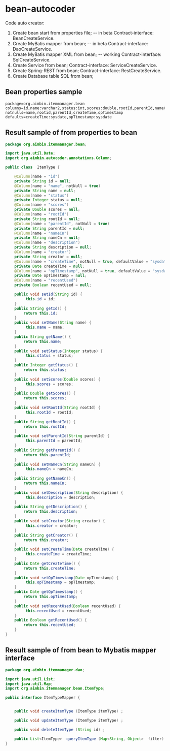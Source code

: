 # bean-autocoder
Code auto creator:
1. Create bean start from properties file;  -- in beta
   Contract-interface: BeanCreateService.
2. Create MyBatis mapper  from bean;        -- in beta
   Contract-interface: DaoCreateService.
3. Create MyBatis mapper XML from bean;     -- working
   Contract-interface: SqlCreateService.
4. Create Service from bean;
   Contract-interface: ServiceCreateService.
5. Create Spring-REST from bean;
   Contract-interface: RestCreateService.
6. Create Database table SQL from bean;

## Bean properties sample
```properties
package=org.aimbin.itemmanager.bean
columns=id,name:varchar2,status:int,scores:double,rootId,parentId,nameCn:nvarchar2,description,creator,createTime,opTimestamp,recentUsed:bool
notnulls=name,rootid,parentId,createTime,opTimestamp
defaults=createTime:sysdate,opTimestamp:sysdate
```

## Result sample of from properties to bean
```java
package org.aimbin.itemmanager.bean;

import java.util.Date;
import org.aimbin.autocoder.annotations.Column;

public class  ItemType {

    @Column(name = "id")
    private String id = null;
    @Column(name = "name", notNull = true)
    private String name = null;
    @Column(name = "status")
    private Integer status = null;
    @Column(name = "scores")
    private Double scores = null;
    @Column(name = "rootId")
    private String rootId = null;
    @Column(name = "parentId", notNull = true)
    private String parentId = null;
    @Column(name = "nameCn")
    private String nameCn = null;
    @Column(name = "description")
    private String description = null;
    @Column(name = "creator")
    private String creator = null;
    @Column(name = "createTime", notNull = true, defaultValue = "sysdate")
    private Date createTime = null;
    @Column(name = "opTimestamp", notNull = true, defaultValue = "sysdate")
    private Date opTimestamp = null;
    @Column(name = "recentUsed")
    private Boolean recentUsed = null;

    public void setId(String id) {
         this.id = id;
    }
    public String getId() {
        return this.id;
    }
    public void setName(String name) {
         this.name = name;
    }
    public String getName() {
        return this.name;
    }
    public void setStatus(Integer status) {
         this.status = status;
    }
    public Integer getStatus() {
        return this.status;
    }
    public void setScores(Double scores) {
         this.scores = scores;
    }
    public Double getScores() {
        return this.scores;
    }
    public void setRootId(String rootId) {
         this.rootId = rootId;
    }
    public String getRootId() {
        return this.rootId;
    }
    public void setParentId(String parentId) {
         this.parentId = parentId;
    }
    public String getParentId() {
        return this.parentId;
    }
    public void setNameCn(String nameCn) {
         this.nameCn = nameCn;
    }
    public String getNameCn() {
        return this.nameCn;
    }
    public void setDescription(String description) {
         this.description = description;
    }
    public String getDescription() {
        return this.description;
    }
    public void setCreator(String creator) {
         this.creator = creator;
    }
    public String getCreator() {
        return this.creator;
    }
    public void setCreateTime(Date createTime) {
         this.createTime = createTime;
    }
    public Date getCreateTime() {
        return this.createTime;
    }
    public void setOpTimestamp(Date opTimestamp) {
         this.opTimestamp = opTimestamp;
    }
    public Date getOpTimestamp() {
        return this.opTimestamp;
    }
    public void setRecentUsed(Boolean recentUsed) {
         this.recentUsed = recentUsed;
    }
    public Boolean getRecentUsed() {
        return this.recentUsed;
    }
}
```

## Result sample of from bean to Mybatis mapper interface
```java
package org.aimbin.itemmanager.dao;

import java.util.List;
import java.util.Map;
import org.aimbin.itemmanager.bean.ItemType;

public interface ItemTypeMapper {


    public void createItemType (ItemType itemType) ;

    public void updateItemType (ItemType itemType) ;

    public void deleteItemType (String id) ;

    public List<ItemType>  queryItemType (Map<String, Object>  filter) ;
}
```
